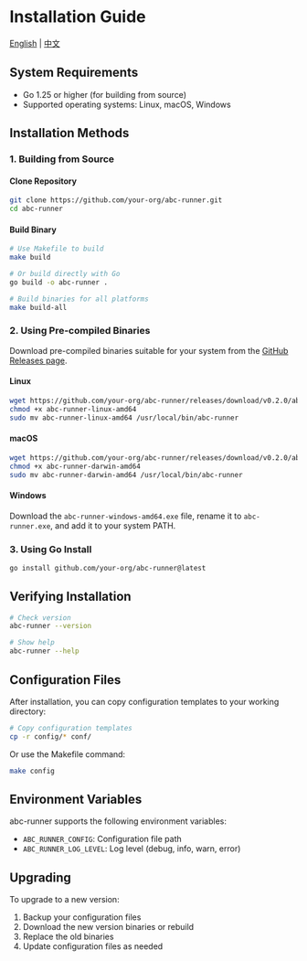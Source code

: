 # Installation Guide

[English](installation.md) | [中文](../zh/getting-started/installation.md)

## System Requirements

- Go 1.25 or higher (for building from source)
- Supported operating systems: Linux, macOS, Windows

## Installation Methods

### 1. Building from Source

#### Clone Repository

```bash
git clone https://github.com/your-org/abc-runner.git
cd abc-runner
```

#### Build Binary

```bash
# Use Makefile to build
make build

# Or build directly with Go
go build -o abc-runner .

# Build binaries for all platforms
make build-all
```

### 2. Using Pre-compiled Binaries

Download pre-compiled binaries suitable for your system from the [GitHub Releases page](https://github.com/your-org/abc-runner/releases).

#### Linux

```bash
wget https://github.com/your-org/abc-runner/releases/download/v0.2.0/abc-runner-linux-amd64
chmod +x abc-runner-linux-amd64
sudo mv abc-runner-linux-amd64 /usr/local/bin/abc-runner
```

#### macOS

```bash
wget https://github.com/your-org/abc-runner/releases/download/v0.2.0/abc-runner-darwin-amd64
chmod +x abc-runner-darwin-amd64
sudo mv abc-runner-darwin-amd64 /usr/local/bin/abc-runner
```

#### Windows

Download the `abc-runner-windows-amd64.exe` file, rename it to `abc-runner.exe`, and add it to your system PATH.

### 3. Using Go Install

```bash
go install github.com/your-org/abc-runner@latest
```

## Verifying Installation

```bash
# Check version
abc-runner --version

# Show help
abc-runner --help
```

## Configuration Files

After installation, you can copy configuration templates to your working directory:

```bash
# Copy configuration templates
cp -r config/* conf/
```

Or use the Makefile command:

```bash
make config
```

## Environment Variables

abc-runner supports the following environment variables:

- `ABC_RUNNER_CONFIG`: Configuration file path
- `ABC_RUNNER_LOG_LEVEL`: Log level (debug, info, warn, error)

## Upgrading

To upgrade to a new version:

1. Backup your configuration files
2. Download the new version binaries or rebuild
3. Replace the old binaries
4. Update configuration files as needed